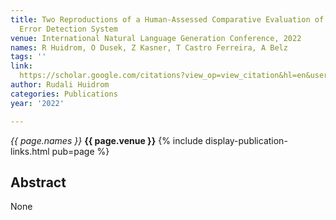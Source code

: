 ```yaml
---
title: Two Reproductions of a Human-Assessed Comparative Evaluation of a Semantic
  Error Detection System
venue: International Natural Language Generation Conference, 2022
names: R Huidrom, O Dusek, Z Kasner, T Castro Ferreira, A Belz
tags: ''
link: 
  https://scholar.google.com/citations?view_op=view_citation&hl=en&user=mQuoBfsAAAAJ&pagesize=5&sortby=pubdate&citation_for_view=mQuoBfsAAAAJ:Tyk-4Ss8FVUC
author: Rudali Huidrom
categories: Publications
year: '2022'

---
```


*{{ page.names }}*
**{{ page.venue }}**
{% include display-publication-links.html pub=page %}
## Abstract

None